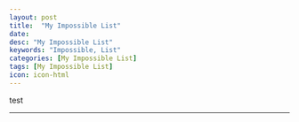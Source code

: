 ```yaml
---
layout: post
title:  "My Impossible List"
date:   
desc: "My Impossible List"
keywords: "Impossible, List"
categories: [My Impossible List]
tags: [My Impossible List]
icon: icon-html
---
```



test


---
